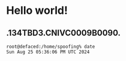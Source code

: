# Hello world!
.134TBD3.CNIVC0009B0090.
---
```
root@defaced:/home/spoofing% date
Sun Aug 25 05:36:06 PM UTC 2024
```
